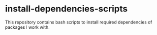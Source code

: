 # install-dependencies-scripts
This repository contains bash scripts to install required dependencies of packages I work with.
